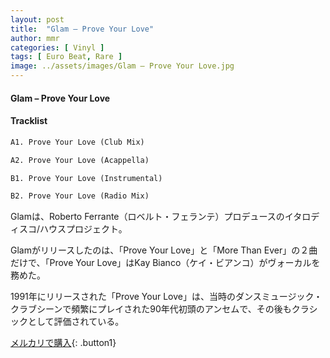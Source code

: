 ```yaml
---
layout: post
title:  "Glam – Prove Your Love"
author: mmr
categories: [ Vinyl ]
tags: [ Euro Beat, Rare ]
image: ../assets/images/Glam – Prove Your Love.jpg
---
```


#### Glam – Prove Your Love

#### Tracklist
```md
A1. Prove Your Love (Club Mix)

A2. Prove Your Love (Acappella)

B1. Prove Your Love (Instrumental)

B2. Prove Your Love (Radio Mix)
```

Glamは、Roberto Ferrante（ロベルト・フェランテ）プロデュースのイタロディスコ/ハウスプロジェクト。

Glamがリリースしたのは、「Prove Your Love」と「More Than Ever」の２曲だけで、「Prove Your Love」はKay Bianco（ケイ・ビアンコ）がヴォーカルを務めた。

1991年にリリースされた「Prove Your Love」は、当時のダンスミュージック・クラブシーンで頻繁にプレイされた90年代初頭のアンセムで、その後もクラシックとして評価されている。

[メルカリで購入](https://jp.mercari.com/item/m92806880248){: .button1}


